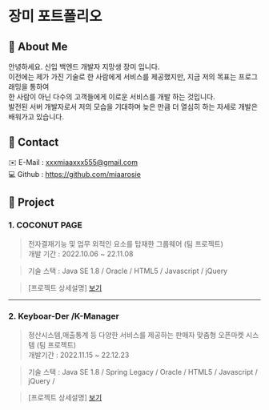 # 장미 포트폴리오

## :pushpin: About Me
안녕하세요. 신입 백엔드 개발자 지망생 장미 입니다.<br>
이전에는 제가 가진 기술로 한 사람에게 서비스를 제공했지만, 지금 저의 목표는 프로그래밍을 통하여 <br>
한 사람이 아닌 다수의 고객들에게 이로운 서비스를 개발 하는 것입니다.<br>
발전된 서버 개발자로서 저의 모습을 기대하며 늦은 만큼 더 열심히 하는 자세로 개발은 배워가고 있습니다. 

## :pushpin: Contact
:envelope:
E-Mail : xxxmiaaxxx555@gmail.com <br>
:computer:
Github : https://github.com/miaarosie 
<br>

## :pushpin: Project
### 1. COCONUT PAGE <br>
>전자결재기능 및 업무 외적인 요소를 탑재한 그룹웨어 (팀 프로젝트) <br>
>개발 기간 : 2022.10.06 ~ 22.11.08

>기술 스택 : 
>Java SE 1.8 / Oracle / HTML5 / Javascript / jQuery
>

>[프로젝트 상세설명]
[보기](https://github.com/miaarosie/coconutpage/blob/main/README.md)

---
### 2. Keyboar-Der /K-Manager
>정산시스템,매출통계 등 다양한 서비스를 제공하는 판매자 맞춤형 오픈마켓 시스템 (팀 프로젝트) <br>
>개발기간 : 2022.11.15 ~ 22.12.23

>기술 스택 :
>Java SE 1.8 / Spring Legacy / Oracle / HTML5 / Javascript / jQuery / 
>

>[프로젝트 상세설명]
[보기](https://github.com/miaarosie/keyboarder/blob/main/README.md)

